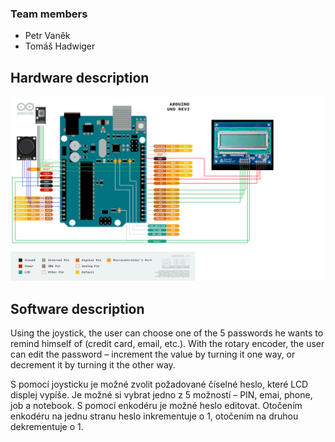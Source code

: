 ### Team members

* Petr Vaněk
* Tomáš Hadwiger

## Hardware description

![your figure](schema.png)

## Software description

Using the joystick, the user can choose one of the 5 passwords he wants to remind himself of (credit card, email, etc.). 
With the rotary encoder, the user can edit the password – increment the value by turning it one way, or decrement it by turning it the other way.

S pomocí joysticku je možné zvolit požadované číselné heslo, které LCD displej vypíše. Je možné si vybrat jedno z 5 možností – PIN, emai, phone, job a notebook. 
S pomocí enkodéru je možné heslo editovat. Otočením enkodéru na jednu stranu heslo inkrementuje o 1, otočením na druhou dekrementuje o 1.
